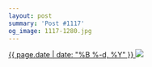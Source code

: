 ```yaml
---
layout: post
summary: 'Post #1117'
og_image: 1117-1280.jpg
---
```


<p>
 <time>
  <a href="/1117">
   {{ page.date | date: "%B %-d, %Y" }}
  </a>
 </time>
 <a href="/1117">
  <img data-taken="3/15/2020" sizes="(min-width: 700px) 50vw, calc(100vw - 2rem)" src="{{ site.assets_url }}/1117-640.jpg" srcset="{{ site.assets_url }}/1117-320.jpg 320w, {{ site.assets_url }}/1117-640.jpg 640w, {{ site.assets_url }}/1117-960.jpg 960w, {{ site.assets_url }}/1117-1280.jpg 1280w"/>
 </a>
</p>
